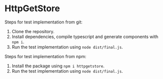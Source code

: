 # HttpGetStore 
Steps for test implementation from git:
1. Clone the repository.
2. Install dependencies, compile typescript and generate components with ```npm i```.
3. Run the test implementation using ```node dist/final.js```.

Steps for test implementation from npm:
1. Install the package using ```npm i httpgetstore```.
2. Run the test implementation using ```node dist/final.js```.
